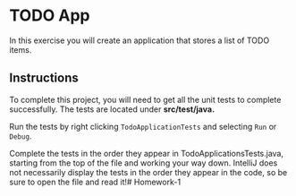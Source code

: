 # TODO App

In this exercise you will create an application that stores a list of TODO items.

## Instructions

To complete this project, you will need to get all the unit tests to complete successfully. The tests are located under
**src/test/java.**

Run the tests by right clicking `TodoApplicationTests` and selecting `Run` or `Debug`.

Complete the tests in the order they appear in TodoApplicationsTests.java, starting from the top of the file and working
your way down. IntelliJ does not necessarily display the tests in the order they appear in the code, so be sure to
open the file and read it!# Homework-1
